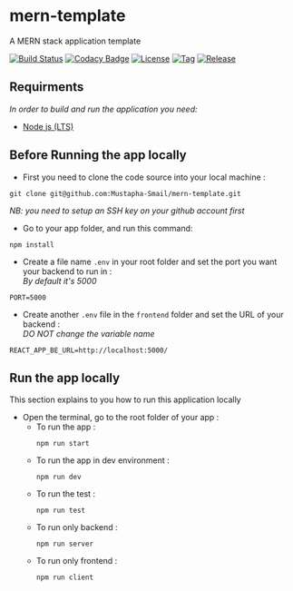 # mern-template

A MERN stack application template 

[![Build Status](https://app.travis-ci.com/Mustapha-Smail/mern-template.svg?branch=main)](https://app.travis-ci.com/Mustapha-Smail/mern-template)
[![Codacy Badge](https://app.codacy.com/project/badge/Grade/295dafd1c84442d9a27e5d2685997293)](https://www.codacy.com/gh/Mustapha-Smail/mern-template/dashboard?utm_source=github.com&amp;utm_medium=referral&amp;utm_content=Mustapha-Smail/mern-template&amp;utm_campaign=Badge_Grade)
[![License](https://img.shields.io/github/license/mustapha-smail/mern-template.svg?style=flat-square)](LICENSE)
[![Tag](https://img.shields.io/github/tag/mustapha-smail/mern-template.svg?label=tag&style=flat-square)](https://github.com/Mustapha-Smail/mern-template/releases/latest)
[![Release](https://img.shields.io/github/release/mustapha-smail/mern-template.svg?style=flat-square)](https://github.com/Mustapha-Smail/mern-template/releases/latest)

## Requirments 
*In order to build and run the application you need:* 
- [Node js (LTS)](https://nodejs.org/en/download/)

## Before Running the app locally 

- First you need to clone the code source into your local machine : 
```shell
git clone git@github.com:Mustapha-Smail/mern-template.git
```
*NB: you need to setup an SSH key on your github account first*

- Go to your app folder, and run this command: 
```shell
npm install 
```

- Create a file name `.env` in your root folder and set the port you want your backend to run in : <br>
*By default it's 5000* 
```shell
PORT=5000
```
- Create another `.env` file in the `frontend` folder and set the URL of your backend : <br>
*DO NOT change the variable name* 
```shell
REACT_APP_BE_URL=http://localhost:5000/
```
## Run the app locally 

This section explains to you how to run this application locally <br>

- Open the terminal, go to the root folder of your app : 
    - To run the app : 
        ```shell
        npm run start
        ```
    - To run the app in dev environment : 
        ```shell
        npm run dev
        ```
    - To run the test : 
        ```shell
        npm run test
        ```
    - To run only backend : 
        ```shell
        npm run server
        ```
    - To run only frontend : 
        ```shell
        npm run client
        ```


